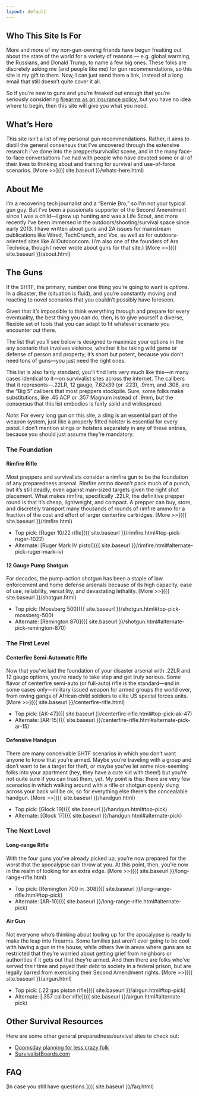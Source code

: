 ```yaml
---
layout: default
---
```

## Who This Site Is For
More and more of my non-gun-owning friends have begun freaking out about the state of the world for a variety of reasons — e.g. global warming, the Russians, and Donald Trump, to name a few big ones. These folks are discretely asking me (and people like me) for gun recommendations, so this site is my gift to them. Now, I can just send them a link, instead of a long email that still doesn’t quite cover it all.

So if you’re new to guns and you’re freaked out enough that you’re seriously considering [firearms as an insurance policy](https://medium.com/@jonst0kes/confessions-of-a-progressive-gun-nut-ae0e6a8f6146#.c0m0mrf7g), but you have no idea where to begin, then this site will give you what you need.

## What’s Here
This site isn’t a list of my personal gun recommendations. Rather, it aims to distill the general consensus that I’ve uncovered through the extensive research I've done into the prepper/survivalist scene, and in the many face-to-face conversations I’ve had with people who have devoted some or all of their lives to thinking about and training for survival and use-of-force scenarios. [More \>\>]({{ site.baseurl }}/whats-here.html)

## About Me
I’m a recovering tech journalist and a “Bernie Bro,” so I'm not your typical gun guy. But I’ve been a passionate supporter of the Second Amendment since I was a child—I grew up hunting and was a Life Scout, and more recently I’ve been immersed in the outdoors/shooting/survival space since early 2013. I have written about guns and 2A issues for mainstream publications like Wired, TechCrunch, and Vox, as well as for outdoors-oriented sites like AllOutdoor.com. (I’m also one of the founders of Ars Technica, though I never wrote about guns for that site.)   [More \>\>]({{ site.baseurl }}/about.html)

## The Guns
If the SHTF, the primary, number one thing you’re going to want is _options_. In a disaster, the (situation is fluid)[](http://www.alloutdoor.com/2014/07/09/one-gun-three-guns-tshtf-bad-idea/), and you’re constantly moving and reacting to novel scenarios that you couldn’t possibly have foreseen.

Given that it’s impossible to think everything through and prepare for every eventuality, the best thing you can do, then, is to give yourself a diverse, flexible set of tools that you can adapt to fit whatever scenario you encounter out there.

The list that you’ll see below is designed to maximize your options in the any scenario that involves violence, whether it be taking wild game or defense of person and property; it’s short but potent, because you don’t need tons of guns—you just need the right ones.

This list is also fairly standard; you’ll find lists very much like this—in many cases identical to it—on survivalist sites across the internet. The calibers that it represents—.22LR, 12 gauge, 7.62x39 (or .223), .9mm, and .308, are the “Big 5” calibers that most preppers stockpile. Sure, some folks make substitutions, like .45 ACP or .357 Magnum instead of .9mm, but the consensus that this list embodies is fairly solid and widespread.

*Note*: For every long gun on this site, a sling is an essential part of the weapon system, just like a properly fitted holster is essential for every pistol. I don’t mention slings or holsters separately in any of these entries, because you should just assume they’re mandatory.

### The Foundation
#### Rimfire Rifle
Most preppers and survivalists consider a rimfire gun to be the foundation of any preparedness arsenal. Rimfire ammo doesn’t pack much of a punch, but it’s still deadly, even against man-sized targets given the right shot placement. What makes rimfire, specifically .22LR, the definitive prepper round is that it’s cheap, lightweight, and compact. A prepper can buy, store, and discretely transport many thousands of rounds of rimfire ammo for a fraction of the cost and effort of larger centerfire cartridges. [More \>\>]({{ site.baseurl }}/rimfire.html)

- Top pick: [Ruger 10/22 rifle]({{ site.baseurl }}/rimfire.html#top-pick-ruger-1022)
- Alternate: [Ruger Mark IV pistol]({{ site.baseurl }}/rimfire.html#alternate-pick-ruger-mark-iv)

#### 12 Gauge Pump Shotgun
For decades, the pump-action shotgun has been a staple of law enforcement and home defense arsenals because of its high capacity, ease of use, reliability, versatility, and devastating lethality. [More \>\>]({{ site.baseurl }}/shotgun.html)

- Top pick: [Mossberg 500]({{ site.baseurl }}/shotgun.html#top-pick-mossberg-500)
- Alternate: [Remington 870]({{ site.baseurl }}/shotgun.html#alternate-pick-remington-870)

### The First Level
#### Centerfire Semi-Automatic Rifle
Now that you’ve laid the foundation of your disaster arsenal with .22LR and 12 gauge options, you’re ready to take step and get truly serious. Some flavor of centerfire semi-auto (or full-auto) rifle is the standard—and in some cases only—military issued weapon for armed groups the world over, from roving gangs of African child soldiers to elite US special forces units. [More \>\>]({{ site.baseurl }}/centerfire-rifle.html)

- Top pick: [AK-47]({{ site.baseurl }}/centerfire-rifle.html#top-pick-ak-47)
- Alternate: [AR-15]({{ site.baseurl }}/centerfire-rifle.html#alternate-pick-ar-15)

#### Defensive Handgun
There are many conceivable SHTF scenarios in which you don’t want anyone to know that you’re armed. Maybe you’re traveling with a group and don’t want to be a target for theft, or maybe you’ve let some nice-seeming folks into your apartment (hey, they have a cute kid with them!) but you’re not quite sure if you can trust them, yet. My point is this: there are very few scenarios in which walking around with a rifle or shotgun openly slung across your back will be ok, so for everything else there’s the concealable handgun. [More \>\>]({{ site.baseurl }}/handgun.html)

- Top pick: [Glock 19]({{ site.baseurl }}/handgun.html#top-pick)
- Alternate: [Glock 17]({{ site.baseurl }}/handgun.html#alternate-pick)

### The Next Level
#### Long-range Rifle
With the four guns you’ve already picked up, you’re now prepared for the worst that the apocalypse can throw at you. At this point, then, you’re now in the realm of looking for an extra edge. [More \>\>]({{ site.baseurl }}/long-range-rifle.html)

- Top pick: [Remington 700 in .308]({{ site.baseurl }}/long-range-rifle.html#top-pick)
- Alternate: [AR-10]({{ site.baseurl }}/long-range-rifle.html#alternate-pick)

#### Air Gun
Not everyone who’s thinking about tooling up for the apocalypse is ready to make the leap into firearms. Some families just aren’t ever going to be cool with having a gun in the house, while others live in areas where guns are so restricted that they’re worried about getting grief from neighbors or authorities if it gets out that they’re armed. And then there are folks who’ve served their time and payed their debt to society in a federal prison, but are legally barred from exercising their Second Amendment rights. [More \>\>]({{ site.baseurl }}/airgun.html)

- Top pick: [.22 gas piston rifle]({{ site.baseurl }}/airgun.html#top-pick)
- Alternate: [.357 caliber rifle]({{ site.baseurl }}/airgun.html#alternate-pick)

## Other Survival Resources
Here are some other general preparedness/survival sites to check out:
* [Doomsday planning for less crazy folk](http://lcamtuf.coredump.cx/prep/)
* [SurvivalistBoards.com](http://www.survivalistboards.com/)

## FAQ
[In case you still have questions.]({{ site.baseurl }}/faq.html)